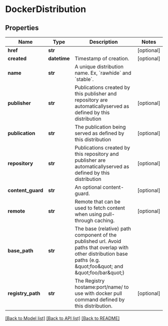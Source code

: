# DockerDistribution

## Properties
Name | Type | Description | Notes
------------ | ------------- | ------------- | -------------
**href** | **str** |  | [optional] 
**created** | **datetime** | Timestamp of creation. | [optional] 
**name** | **str** | A unique distribution name. Ex, &#x60;rawhide&#x60; and &#x60;stable&#x60;. | 
**publisher** | **str** | Publications created by this publisher and repository are automaticallyserved as defined by this distribution | [optional] 
**publication** | **str** | The publication being served as defined by this distribution | [optional] 
**repository** | **str** | Publications created by this repository and publisher are automaticallyserved as defined by this distribution | [optional] 
**content_guard** | **str** | An optional content-guard. | [optional] 
**remote** | **str** | Remote that can be used to fetch content when using pull-through caching. | [optional] 
**base_path** | **str** | The base (relative) path component of the published url. Avoid paths that                     overlap with other distribution base paths (e.g. \&quot;foo\&quot; and \&quot;foo/bar\&quot;) | 
**registry_path** | **str** | The Registry hostame:port/name/ to use with docker pull command defined by this distribution. | [optional] 

[[Back to Model list]](../README.md#documentation-for-models) [[Back to API list]](../README.md#documentation-for-api-endpoints) [[Back to README]](../README.md)


